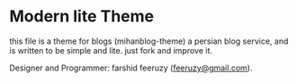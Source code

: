 Modern lite Theme
=========

this file is a theme for blogs (mihanblog-theme) a persian blog service,
and is written to be simple and lite.
just fork and improve it.


Designer and Programmer: farshid feeruzy (feeruzy@gmail.com).
